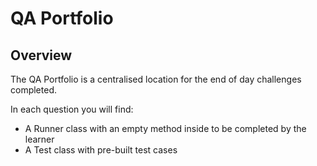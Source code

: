 # QA Portfolio

## Overview
The QA Portfolio is a centralised location for the end of day challenges completed.

In each question you will find:
- A Runner class with an empty method inside to be completed by the learner
- A Test class with pre-built test cases